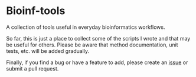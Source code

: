 # Bioinf-tools

A collection of tools useful in everyday bioinformatics workflows.

So far, this is just a place to collect some of the scripts I wrote and
that may be useful for others.
Please be aware that method documentation, unit tests, etc. will be
added gradually.

Finally, if you find a bug or have a feature to add, please create an
[issue](https://github.com/JungeAlexander/bioinf-tools/issues) or submit a pull request.
